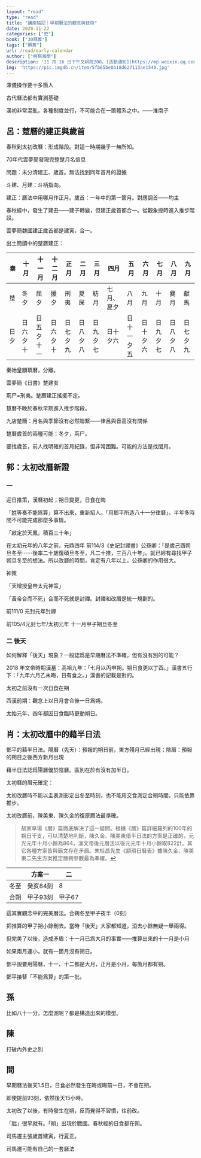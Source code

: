 ```yaml
---
layout: "read"
type: "read"
title: "講座隨記｜早期曆法的觀念與技術"
date: 2020-11-22
categories: ["史"]
book: ["30厤筭"]
tags: ["厤筭"]
url: /read/early-calendar
author: ["柯棋瀚學"]
description: '11 月 16 日下午文硏院208，[活動通知](https://mp.weixin.qq.com/s/UAW-exi0uGxQS2iyJd28Bg)，[回顧](https://mp.weixin.qq.com/s/FNAA17mxQm_pvUlvblHzrA)。召集人：邱靖嘉，報告人：呂傳益、郭津嵩、肖堯，與談人：孫小淳、陳侃理。呂傳益一看就是理科生，氣質太不一樣了，口頭表達能力很著急。當然，我也沒聽懂他在講什麼。筆記很亂。'
img: 'https://pic.imgdb.cn/item/5fb65be8b18d627113ae1540.jpg'
---
```


渾儀操作要十多箇人

古代曆法都有實測基礎

漢初非常混亂，各種制度並行，不可能合在一箇體系之中。——淮南子

## 呂：䠂曆的建正與歲首

春秋到太初改曆：形成階段。對這一時期幾乎一無所知。

70年代雲夢簡發現完整䠂月名信息

問題：未分清建正、歲首。無法找到同年首月的證據

斗建、月建：斗柄指向。

建正：曆法中用哪月作正月。歲首：一年中的第一箇月。對應調首——均主

春秋經中，發生了建丑——建子轉變，但建正歲首都合一。從觀象授時進入推步階段。

雲夢簡魏國建正歲首都是建寅，合一。

出土簡牘中的䠂曆建正：

| 秦   | 十月     | 十一月     | 十二月   | 正月     | 二月     | 三月     | 四月       | 五月       | 六月     | 七月     | 八月     | 九月     |
| ---- | -------- | ---------- | -------- | -------- | -------- | -------- | ---------- | ---------- | -------- | -------- | -------- | -------- |
| 䠂   | 冬夕     | 屈夕       | 援夕     | 刑夷     | 夏杘     | 紡月     | 七月、夏夕 | 八月       | 九月     | 十月     | 爨月     | 獻馬     |
| 日夕 | 日六夕十 | 日五夕十一 | 日六夕十 | 日七夕九 | 日八夕八 | 日九夕七 | 日十夕六   | 日十一夕五 | 日十夕六 | 日九夕七 | 日八夕八 | 日七夕九 |

秦始皇顓頊曆，分離。

雲夢簡《日書》䠂建亥

荊尸=刑夷。䠂曆建正搖擺不定。

䠂曆不晚於春秋早期進入推步階段。

九店䠂簡：月名與季節沒有必然聯繫——律呂與音高沒有關係

䠂曆歲首的兩種可能：冬夕，荊尸。

要找歲首，前人找明確的首月紀錄，但非常困難。可能的方法是找閏月。

## 郭：太初改曆新證

### 一

迎日推策，漢曆初起；朔日變更，日食在晦

「<u>姓</u>等奏不能爲算」算不出來，重新招人。「用鄧平所造八十一分律曆」。半年多時間不可能完成那麼多事情。

「啟定於天鳳，積百三十年」

在太初元年的八年之前，元鼎四年 前114/3《史記封禪書》公孫卿：「是歲己酉朔旦冬至⋯⋯後率二十歲復碩旦冬至，凡二十推，三百八十年」。就已經有尋找甲子朔旦冬至的想法。所以改曆的時間，肯定有八年以上。公孫卿的作用很大。

神策

「天增授皇帝太元神策」

「黃帝合而不死」合而不死就是封禪。封禪和改曆是統一規劃的。

前111/0 元封元年封禪

前105/4元封七年/太初元年 十一月甲子朔旦冬至

### 二 後天

如何解釋「後天」現象？一般認爲是早期曆法不準確，但有沒有別的可能？

2018 年文帝時期漢墓：高祖九年：「七月以丙申朔。朔日食更以丁酉。」漢書五行下：「九年六月乙未晦，日有食之。」漢書的記載是對的。

太初之前沒有一次日食在朔

西漢前期：觀念上以日月會合後一日爲朔。

太始元年、四年都因日食臨時更動朔日。

## 肖：太初改曆中的藉半日法

鄧平的藉半日法。陽曆（先天）：預報的朔日前，東方殘月已經出現；陰曆：預報的朔日之後西方新月出現

藉半日法認爲陽曆優於陰曆。區別在於有沒有加半日。

太初曆的曆元確定：

太初改曆時不能以圭表測影定出冬至時刻，也不能用交食測定合朔時間，只能依靠推步。

太初改曆前，陳美東、陳久金的復原曆法最準確。

> 胡家草場《曆》篇徹底解決了這一疑問。根據《曆》篇詳細羅列的100年的朔日干支，可以清楚地判斷，陳久金、陳美東借半日法的方案是正確的，元光元年十月小餘為864，漢文帝後元曆法以後元元年十月小餘取822計。其它各種方案皆與簡文存在矛盾。朱桂昌先生《顓頊日曆表》據陳久金、陳美東二先生方案推定曆朔參數最為準確。[↩](http://47.75.114.199/show_article.php?id=3499)

|      | 方案一   | 二     |
| ---- | -------- | ------ |
| 冬至 | 癸亥84刻 | 8      |
| 合朔 | 甲子93刻 | 甲子67 |

這其實觀念中的完美曆法。合朔冬至甲子夜半（0刻）

把推算的甲子朔小餘刪去。當時「後天」大家都知道，消去小餘無疑一舉兩得。

但完美了以後，造成矛盾：十一月已爲大月的事實——推算出來的十一月是小月

如果兩月連小，就有一箇月沒有朔日。

鄧平說要用陽曆，十一、十二都是大月，正月是小月，每箇月都有朔。

鄧平接替「不能爲算」的第一批。

## 孫

比如八十一分，怎麼測呢？都是構造出來的模型。

## 陳

打破內外史之別

## 問

早期曆法後天1.5日，日食必然發生在晦或晦前一日，不會在朔。

即使提前93刻，依然後天15小時。

太初改了以後，有時發生在朔，反而覺得不習慣，往前改。

「朏」很早就有。「朔」出現於戰國。春秋經的日食都在朔。

司馬遷主張歲首建寅，行夏正。

司馬遷可能有自己的一套曆法
